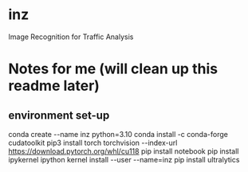 # inz
Image Recognition for Traffic Analysis

# Notes for me (will clean up this readme later)
## environment set-up
conda create --name inz python=3.10
conda install -c conda-forge cudatoolkit
pip3 install torch torchvision --index-url https://download.pytorch.org/whl/cu118
pip install notebook
pip install ipykernel
ipython kernel install --user --name=inz
pip install ultralytics

